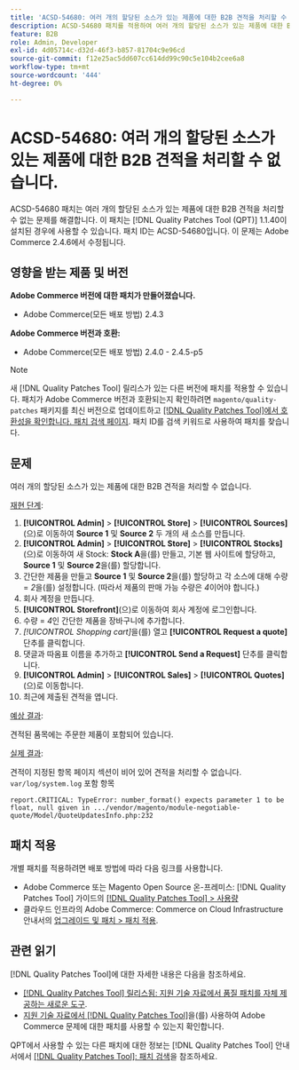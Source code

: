 ```yaml
---
title: 'ACSD-54680: 여러 개의 할당된 소스가 있는 제품에 대한 B2B 견적을 처리할 수 없음'
description: ACSD-54680 패치를 적용하여 여러 개의 할당된 소스가 있는 제품에 대한 B2B 견적을 처리할 수 없는 Adobe Commerce 문제를 해결합니다.
feature: B2B
role: Admin, Developer
exl-id: 4d05714c-d32d-46f3-b857-81704c9e96cd
source-git-commit: f12e25ac5dd607cc614dd99c90c5e104b2cee6a8
workflow-type: tm+mt
source-wordcount: '444'
ht-degree: 0%

---
```


# ACSD-54680: 여러 개의 할당된 소스가 있는 제품에 대한 B2B 견적을 처리할 수 없습니다.

ACSD-54680 패치는 여러 개의 할당된 소스가 있는 제품에 대한 B2B 견적을 처리할 수 없는 문제를 해결합니다. 이 패치는 [!DNL Quality Patches Tool (QPT)] 1.1.40이 설치된 경우에 사용할 수 있습니다. 패치 ID는 ACSD-54680입니다. 이 문제는 Adobe Commerce 2.4.6에서 수정됩니다.

## 영향을 받는 제품 및 버전

**Adobe Commerce 버전에 대한 패치가 만들어졌습니다.**

* Adobe Commerce(모든 배포 방법) 2.4.3

**Adobe Commerce 버전과 호환:**

* Adobe Commerce(모든 배포 방법) 2.4.0 - 2.4.5-p5

>[!NOTE]
>
>새 [!DNL Quality Patches Tool] 릴리스가 있는 다른 버전에 패치를 적용할 수 있습니다. 패치가 Adobe Commerce 버전과 호환되는지 확인하려면 `magento/quality-patches` 패키지를 최신 버전으로 업데이트하고 [[!DNL Quality Patches Tool]에서 호환성을 확인합니다. 패치 검색 페이지](https://experienceleague.adobe.com/tools/commerce-quality-patches/index.html?lang=ko). 패치 ID를 검색 키워드로 사용하여 패치를 찾습니다.

## 문제

여러 개의 할당된 소스가 있는 제품에 대한 B2B 견적을 처리할 수 없습니다.

<u>재현 단계</u>:

1. **[!UICONTROL Admin]** > **[!UICONTROL Store]** > **[!UICONTROL Sources]**(으)로 이동하여 **Source 1** 및 **Source 2** 두 개의 새 소스를 만듭니다.
1. **[!UICONTROL Admin]** > **[!UICONTROL Store]** > **[!UICONTROL Stocks]**(으)로 이동하여 새 Stock: **Stock A**&#x200B;을(를) 만들고, 기본 웹 사이트에 할당하고, **Source 1** 및 **Source 2**&#x200B;을(를) 할당합니다.
1. 간단한 제품을 만들고 **Source 1** 및 **Source 2**&#x200B;을(를) 할당하고 각 소스에 대해 수량 = *2*&#x200B;을(를) 설정합니다. (따라서 제품의 판매 가능 수량은 *4*&#x200B;이어야 합니다.)
1. 회사 계정을 만듭니다.
1. **[!UICONTROL Storefront]**(으)로 이동하여 회사 계정에 로그인합니다.
1. 수량 = *4*&#x200B;인 간단한 제품을 장바구니에 추가합니다.
1. *[!UICONTROL Shopping cart]*&#x200B;을(를) 열고 **[!UICONTROL Request a quote]** 단추를 클릭합니다.
1. 댓글과 따옴표 이름을 추가하고 **[!UICONTROL Send a Request]** 단추를 클릭합니다.
1. **[!UICONTROL Admin]** > **[!UICONTROL Sales]** > **[!UICONTROL Quotes]**(으)로 이동합니다.
1. 최근에 제출된 견적을 엽니다.

<u>예상 결과</u>:

견적된 품목에는 주문한 제품이 포함되어 있습니다.

<u>실제 결과</u>:

견적이 지정된 항목 페이지 섹션이 비어 있어 견적을 처리할 수 없습니다.
`var/log/system.log` 포함 항목

```
report.CRITICAL: TypeError: number_format() expects parameter 1 to be float, null given in .../vendor/magento/module-negotiable-quote/Model/QuoteUpdatesInfo.php:232
```

## 패치 적용

개별 패치를 적용하려면 배포 방법에 따라 다음 링크를 사용합니다.

* Adobe Commerce 또는 Magento Open Source 온-프레미스: [!DNL Quality Patches Tool] 가이드의 [[!DNL Quality Patches Tool] > 사용량](https://experienceleague.adobe.com/docs/commerce-operations/tools/quality-patches-tool/usage.html?lang=ko)
* 클라우드 인프라의 Adobe Commerce: Commerce on Cloud Infrastructure 안내서의 [업그레이드 및 패치 > 패치 적용](https://experienceleague.adobe.com/docs/commerce-cloud-service/user-guide/develop/upgrade/apply-patches.html?lang=ko).

## 관련 읽기

[!DNL Quality Patches Tool]에 대한 자세한 내용은 다음을 참조하세요.

* [[!DNL Quality Patches Tool] 릴리스됨: 지원 기술 자료에서 품질 패치를 자체 제공하는 새로운 도구](/help/announcements/adobe-commerce-announcements/magento-quality-patches-released-new-tool-to-self-serve-quality-patches.md).
* [지원 기술 자료에서  [!DNL Quality Patches Tool]](/help/support-tools/patches-available-in-qpt-tool/check-patch-for-magento-issue-with-magento-quality-patches.md)을(를) 사용하여 Adobe Commerce 문제에 대한 패치를 사용할 수 있는지 확인합니다.

QPT에서 사용할 수 있는 다른 패치에 대한 정보는 [!DNL Quality Patches Tool] 안내서에서 [[!DNL Quality Patches Tool]: 패치 검색](https://experienceleague.adobe.com/tools/commerce-quality-patches/index.html?lang=ko)을 참조하세요.
